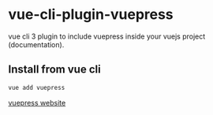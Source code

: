 # vue-cli-plugin-vuepress

vue cli 3 plugin to include vuepress inside your vuejs project (documentation).

## Install from vue cli
``` sh
vue add vuepress
```

[vuepress website](https://vuepress.vuejs.org)